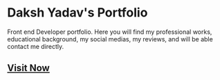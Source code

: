 # Daksh Yadav's Portfolio

Front end Developer portfolio. Here you will find my professional works, educational background, my social medias, my reviews, and will be able contact me directly.

## [Visit Now](https://itsproali.netlify.app/)